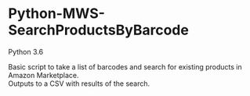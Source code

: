 # Python-MWS-SearchProductsByBarcode

Python 3.6

Basic script to take a list of barcodes and search for existing products in Amazon Marketplace.  
Outputs to a CSV with results of the search.  
